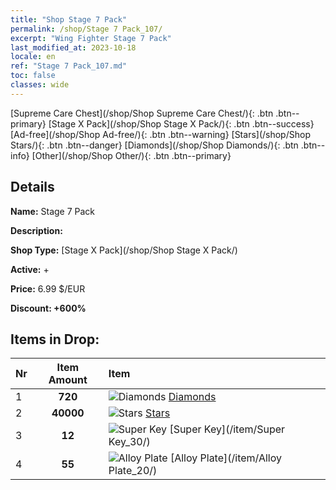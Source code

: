 ```yaml
---
title: "Shop Stage 7 Pack"
permalink: /shop/Stage 7 Pack_107/
excerpt: "Wing Fighter Stage 7 Pack"
last_modified_at: 2023-10-18
locale: en
ref: "Stage 7 Pack_107.md"
toc: false
classes: wide
---
```



  [Supreme Care Chest](/shop/Shop Supreme Care Chest/){: .btn .btn--primary}   [Stage X Pack](/shop/Shop Stage X Pack/){: .btn .btn--success}   [Ad-free](/shop/Shop Ad-free/){: .btn .btn--warning}   [Stars](/shop/Shop Stars/){: .btn .btn--danger}   [Diamonds](/shop/Shop Diamonds/){: .btn .btn--info}   [Other](/shop/Shop Other/){: .btn .btn--primary} 

## Details

 **Name:** Stage 7 Pack 

 **Description:** 

 **Shop Type:** [Stage X Pack](/shop/Shop Stage X Pack/)

 **Active:** + 

 **Price:** 6.99 $/EUR 

 **Discount: +600%** 



## Items in Drop:

  |  Nr | Item Amount  |       Item       |
  |:----|:------------:|:-----------------|
  | 1 | **720**  | ![Diamonds](/images/item/Diamonds_p.png) [Diamonds](/item/Diamonds_15/) | 
  | 2 | **40000**  | ![Stars](/images/item/Stars_p.png) [Stars](/item/Stars_2/) | 
  | 3 | **12**  | ![Super Key](/images/item/Super_Key_p.png) [Super Key](/item/Super Key_30/) | 
  | 4 | **55**  | ![Alloy Plate](/images/item/Alloy_Plate_p.png) [Alloy Plate](/item/Alloy Plate_20/) | 

